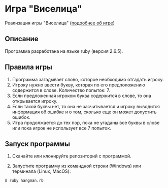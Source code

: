 # Игра "Виселица"

Реализация игры "Виселица" ([подробнее об игре](https://tinyurl.com/y4n95dlq))

## Описание

Программа разработана на языке ruby (версия 2.6.5). 

## Правила игры

1. Программа загадывает слово, которое необходимо отгадать игроку.
2. Игроку нужно ввести букву, которая по его предположению содержится в слове. Количество попыток: 7.
3. Если предложенная игроком буква содержится в слове, то она открывается игроку. 
4. Если такой буквы нет, то она не засчитывается и игроку выводится информация об ошибке и о том, сколько еще он может допустить ошибок. 
5. Игра продолжается до тех пор, пока не угаданы все буквы в слове или пока игрок не использует все 7 попыток.

## Запуск программы

1. Скачайте или клонируйте репозиторий с программой.

2. Запустите программу из командной строки (Windows) или терминала (Linux, MacOS):

```
$ ruby hangman.rb
```
